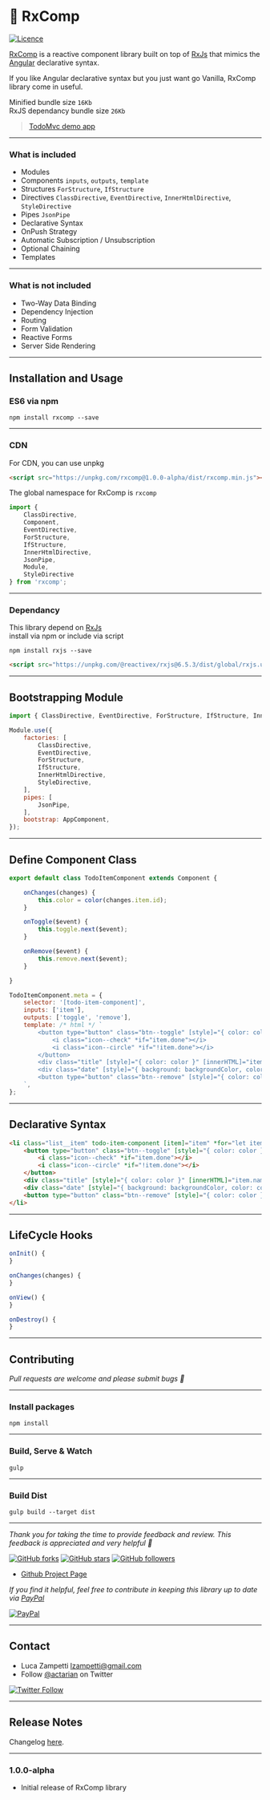 # 💎 RxComp

[![Licence](https://img.shields.io/github/license/actarian/rxcomp.svg)](https://github.com/actarian/rxcomp)

[RxComp](https://github.com/actarian/rxcomp) is a reactive component library built on top of [RxJs](https://github.com/ReactiveX/rxjs) that mimics the [Angular](https://angular.io/guide/practical-observable-usage) declarative syntax. 

If you like Angular declarative syntax but you just want go Vanilla, RxComp library come in useful.

Minified bundle size  `16Kb`  
RxJS dependancy bundle size  `26Kb`  
 
> [TodoMvc demo app](https://actarian.github.io/rxcomp/)
___

### What is included
* Modules
* Components ```inputs```, ```outputs```, ```template```
* Structures ```ForStructure```, ```IfStructure```
* Directives ```ClassDirective```, ```EventDirective```, ```InnerHtmlDirective```, ```StyleDirective```
* Pipes ```JsonPipe```
* Declarative Syntax
* OnPush Strategy
* Automatic Subscription / Unsubscription
* Optional Chaining
* Templates

___

### What is not included
* Two-Way Data Binding
* Dependency Injection
* Routing
* Form Validation
* Reactive Forms
* Server Side Rendering

___

## Installation and Usage

### ES6 via npm
```
npm install rxcomp --save
```
___

### CDN

For CDN, you can use unpkg

```html
<script src="https://unpkg.com/rxcomp@1.0.0-alpha/dist/rxcomp.min.js"></script>
```

The global namespace for RxComp is `rxcomp`

```javascript
import { 
	ClassDirective, 
	Component, 
	EventDirective, 
	ForStructure, 
	IfStructure, 
	InnerHtmlDirective, 
	JsonPipe, 
	Module, 
	StyleDirective 
} from 'rxcomp';
```
___

### Dependancy

This library depend on [RxJs](https://github.com/ReactiveX/rxjs)  
install via npm or include via script  

```
npm install rxjs --save
```

```html
<script src="https://unpkg.com/@reactivex/rxjs@6.5.3/dist/global/rxjs.umd.min.js"></script>
```

___

## Bootstrapping Module

```javascript
import { ClassDirective, EventDirective, ForStructure, IfStructure, InnerHtmlDirective, JsonPipe, Module, StyleDirective } from 'rxcomp';

Module.use({
	factories: [
		ClassDirective,
		EventDirective,
		ForStructure,
		IfStructure,
		InnerHtmlDirective, 
		StyleDirective,
	],
	pipes: [
		JsonPipe,
	],
	bootstrap: AppComponent,
});
```
___

## Define Component Class

```javascript
export default class TodoItemComponent extends Component {

	onChanges(changes) {
		this.color = color(changes.item.id);
	}

	onToggle($event) {
		this.toggle.next($event);
	}

	onRemove($event) {
		this.remove.next($event);
	}

}

TodoItemComponent.meta = {
	selector: '[todo-item-component]',
	inputs: ['item'],
	outputs: ['toggle', 'remove'],
	template: /* html */ `
		<button type="button" class="btn--toggle" [style]="{ color: color }" (click)="onToggle(item)">
			<i class="icon--check" *if="item.done"></i>
			<i class="icon--circle" *if="!item.done"></i>
		</button>
		<div class="title" [style]="{ color: color }" [innerHTML]="item.name"></div>
		<div class="date" [style]="{ background: backgroundColor, color: color }" [innerHTML]="item.date | date : 'en-US' : { month: 'short', day: '2-digit', year: 'numeric' }"></div>
		<button type="button" class="btn--remove" [style]="{ color: color }" (click)="onRemove(item)"><i class="icon--remove"></i></button>
	`,
};

```
___

## Declarative Syntax

```html
<li class="list__item" todo-item-component [item]="item" *for="let item of items" (toggle)="onToggleItem($event)" (remove)="onRemoveItem($event)">
	<button type="button" class="btn--toggle" [style]="{ color: color }" (click)="onToggle(item)">
		<i class="icon--check" *if="item.done"></i>
		<i class="icon--circle" *if="!item.done"></i>
	</button>
	<div class="title" [style]="{ color: color }" [innerHTML]="item.name"></div>
	<div class="date" [style]="{ background: backgroundColor, color: color }" [innerHTML]="item.date | date : 'en-US' : { month: 'short', day: '2-digit', year: 'numeric' }"></div>
	<button type="button" class="btn--remove" [style]="{ color: color }" (click)="onRemove(item)"><i class="icon--remove"></i></button>
</li>
```
___

## LifeCycle Hooks

```javascript
onInit() {
} 

onChanges(changes) {	
}

onView() {	
}

onDestroy() {
}
```
___
## Contributing

*Pull requests are welcome and please submit bugs 🐞*
___

### Install packages
```
npm install
```
___

### Build, Serve & Watch 
```
gulp
```
___

### Build Dist
```
gulp build --target dist
```
___

*Thank you for taking the time to provide feedback and review. This feedback is appreciated and very helpful 🌈*

[![GitHub forks](https://img.shields.io/github/forks/actarian/rxcomp.svg?style=social&label=Fork&maxAge=2592000)](https://gitHub.com/actarian/rxcomp/network/)  [![GitHub stars](https://img.shields.io/github/stars/actarian/rxcomp.svg?style=social&label=Star&maxAge=2592000)](https://GitHub.com/actarian/rxcomp/stargazers/)  [![GitHub followers](https://img.shields.io/github/followers/actarian.svg?style=social&label=Follow&maxAge=2592000)](https://github.com/actarian?tab=followers)

* [Github Project Page](https://github.com/actarian/rxcomp)  

*If you find it helpful, feel free to contribute in keeping this library up to date via [PayPal](https://www.paypal.me/circledev/5)*

[![PayPal](https://www.paypalobjects.com/webstatic/en_US/i/buttons/PP_logo_h_100x26.png)](https://www.paypal.me/circledev/5)
___

## Contact

* Luca Zampetti <lzampetti@gmail.com>
* Follow [@actarian](https://twitter.com/actarian) on Twitter

[![Twitter Follow](https://img.shields.io/twitter/follow/actarian.svg?style=social&label=Follow%20@actarian)](https://twitter.com/actarian)
___

## Release Notes
Changelog [here](https://github.com/actarian/rxcomp/blob/master/CHANGELOG.md).

---

### 1.0.0-alpha

* Initial release of RxComp library
